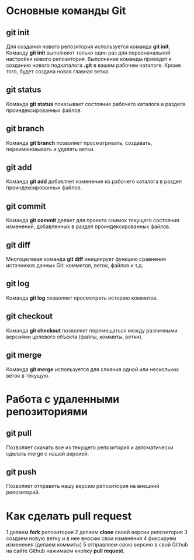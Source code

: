 # Основные команды **Git**

## **git init**
Для создания нового репозитория используется команда **git init**. Команду **git init** выполняют только один раз для первоначальной настройки нового репозитория. Выполнение команды приведет к созданию нового подкаталога **.git** в вашем рабочем каталоге. Кроме того, будет создана новая главная ветка.

## **git status**
Команда  **git status** показывает состояние рабочего каталога и раздела проиндексированных файлов.

## **git branch**
Команда **git branch** позволяет просматривать, создавать, переименовывать и удалять ветки.

## **git add**
Команда **git add** добавляет изменение из рабочего каталога в раздел проиндексированных файлов.
## **git commit**

Команда **git commit** делает для проекта снимок текущего состояния изменений, добавленных в раздел проиндексированных файлов.

## **git diff**
Многоцелевая команда **git diff** инициирует функцию сравнения источников данных Git: коммитов, веток, файлов и т.д.

## **git log**
Команда **git log** позволяет просмотреть историю коммитов.

## **git checkout**
Команда **git checkout** позволяет перемещаться между различными версиями целевого объекта (файлы, коммиты, ветки).

## **git merge**
Команда **git merge** используется для слияния одной или нескольких веток в текущую.


# Работа с удаленными репозиториями

## **git pull**
Позволяет скачать все из текущего репозитория и автоматически сделать merge с нашей версией.

## **git push**
Позволяет отправить нашу версию репозитория на внешний репозиторий.

# Как сделать **pull request**
1 делаем **fork** репозитория
2 делаем **clone** своей версии репозитория
3 создаем новую ветку и в нее вносим свои изменения
4 фиксируем изменения (делаем коммиты)
5 отправляем свою версию в свой Github
на сайте Github нажимаем кнопку **pull request**.
